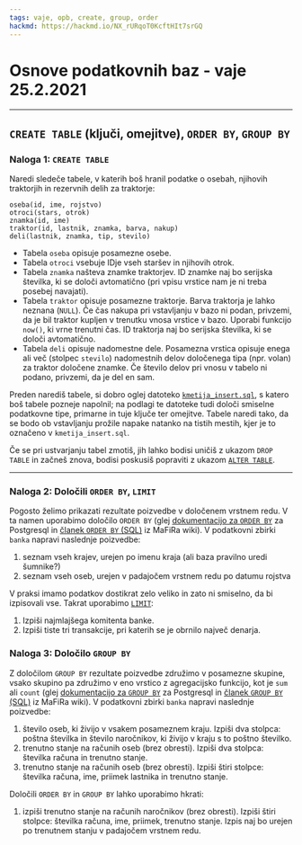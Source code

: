 ```yaml
---
tags: vaje, opb, create, group, order
hackmd: https://hackmd.io/NX_rURqoT0KcftHIt7srGQ
---
```

# Osnove podatkovnih baz - vaje 25.2.2021

---

## `CREATE TABLE` (ključi, omejitve), `ORDER BY`, `GROUP BY`

### Naloga 1: `CREATE TABLE`

Naredi sledeče tabele, v katerih boš hranil podatke o osebah, njihovih traktorjih in rezervnih delih za traktorje:
```
oseba(id, ime, rojstvo)
otroci(stars, otrok)
znamka(id, ime)
traktor(id, lastnik, znamka, barva, nakup)
deli(lastnik, znamka, tip, stevilo)
```

* Tabela `oseba` opisuje posamezne osebe.
* Tabela `otroci` vsebuje IDje vseh staršev in njihovih otrok.
* Tabela `znamka` našteva znamke traktorjev. ID znamke naj bo serijska številka, ki se določi avtomatično (pri vpisu vrstice nam je ni treba posebej navajati).
* Tabela `traktor` opisuje posamezne traktorje. Barva traktorja je lahko neznana (`NULL`). Če čas nakupa pri vstavljanju v bazo ni podan, privzemi, da je bil traktor kupljen v trenutku vnosa vrstice v bazo. Uporabi funkcijo `now()`, ki vrne trenutni čas. ID traktorja naj bo serijska številka, ki se določi avtomatično.
* Tabela `deli` opisuje nadomestne dele. Posamezna vrstica opisuje enega ali več (stolpec `stevilo`) nadomestnih delov določenega tipa (npr. volan) za traktor določene znamke. Če število delov pri vnosu v tabelo ni podano, privzemi, da je del en sam.

Preden narediš tabele, si dobro oglej datoteko [`kmetija_insert.sql`](https://ucilnica.fmf.uni-lj.si/pluginfile.php/16308/mod_page/intro/kmetija_insert.sql), s katero boš tabele pozneje napolnil; na podlagi te datoteke tudi določi smiselne podatkovne tipe, primarne in tuje ključe ter omejitve. Tabele naredi tako, da se bodo ob vstavljanju prožile napake natanko na tistih mestih, kjer je to označeno v `kmetija_insert.sql`.

Če se pri ustvarjanju tabel zmotiš, jih lahko bodisi uničiš z ukazom `DROP TABLE` in začneš znova, bodisi poskusiš popraviti z ukazom [`ALTER TABLE`](http://www.postgresql.org/docs/current/static/sql-altertable.html).

---

### Naloga 2: Določili `ORDER BY`, `LIMIT`

Pogosto želimo prikazati rezultate poizvedbe v določenem vrstnem redu. V ta namen uporabimo določilo `ORDER BY` (glej [dokumentacijo za `ORDER BY`](http://www.postgresql.org/docs/current/interactive/sql-select.html#SQL-ORDERBY) za Postgresql in [članek `ORDER BY` (SQL)](http://wiki.fmf.uni-lj.si/wiki/ORDER_BY_%28SQL%29) iz MaFiRa wiki). V podatkovni zbirki `banka` napravi naslednje poizvedbe:

1. seznam vseh krajev, urejen po imenu kraja (ali baza pravilno uredi šumnike?)
2. seznam vseh oseb, urejen v padajočem vrstnem redu po datumu rojstva

V praksi imamo podatkov dostikrat zelo veliko in zato ni smiselno, da bi izpisovali vse. Takrat uporabimo [`LIMIT`](http://www.postgresql.org/docs/current/static/queries-limit.html):

1. Izpiši najmlajšega komitenta banke.
2. Izpiši tiste tri transakcije, pri katerih se je obrnilo največ denarja.

### Naloga 3: Določilo `GROUP BY`

Z določilom `GROUP BY` rezultate poizvedbe združimo v posamezne skupine, vsako skupino pa združimo v eno vrstico z agregacijsko funkcijo, kot je `sum` ali `count` (glej [dokumentacijo za `GROUP BY`](http://www.postgresql.org/docs/current/interactive/sql-select.html#SQL-GROUPBY) za Postgresql in [članek `GROUP BY` (SQL)](http://wiki.fmf.uni-lj.si/wiki/GROUP_BY_%28SQL%29) iz MaFiRa wiki). V podatkovni zbirki `banka` napravi naslednje poizvedbe:

1. število oseb, ki živijo v vsakem posameznem kraju. Izpiši dva stolpca: poštna številka in število naročnikov, ki živijo v kraju s to poštno številko.
2. trenutno stanje na računih oseb (brez obresti). Izpiši dva stolpca: številka računa in trenutno stanje.
3. trenutno stanje na računih oseb (brez obresti).  Izpiši štiri stolpce: številka računa, ime, priimek lastnika in trenutno stanje.

Določili `ORDER BY` in `GROUP BY` lahko uporabimo hkrati:

1. izpiši trenutno stanje na računih naročnikov (brez obresti). Izpiši štiri stolpce: številka računa, ime, priimek, trenutno stanje. Izpis naj bo urejen po trenutnem stanju v padajočem vrstnem redu.
